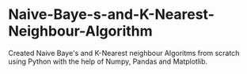 # Naive-Baye-s-and-K-Nearest-Neighbour-Algorithm
Created Naive Baye's and K-Nearest neighbour Algoritms from scratch using Python with the help of Numpy, Pandas and Matplotlib.
